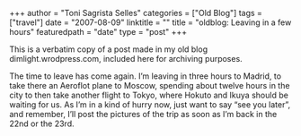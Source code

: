 +++
author = "Toni Sagrista Selles"
categories = ["Old Blog"]
tags = ["travel"]
date = "2007-08-09"
linktitle = ""
title = "oldblog: Leaving in a few hours" 
featuredpath = "date"
type = "post"
+++

<div class="post-notice">
This is a verbatim copy of a post made in my old blog dimlight.wrodpress.com, included here for archiving purposes.
</div>

The time to leave has come again. I’m leaving in three hours to Madrid, to take there an Aeroflot plane to Moscow, spending about twelve hours in the city to then take another flight to Tokyo, where Hokuto and Ikuya should be waiting for us. As I’m in a kind of hurry now, just want to say “see you later”, and remember, I’ll post the pictures of the trip as soon as I’m back in the 22nd or the 23rd.
